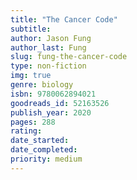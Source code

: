 ```yaml
---
title: "The Cancer Code"
subtitle: 
author: Jason Fung
author_last: Fung
slug: fung-the-cancer-code
type: non-fiction
img: true
genre: biology
isbn: 9780062894021
goodreads_id: 52163526
publish_year: 2020
pages: 288
rating: 
date_started:
date_completed:
priority: medium
---
```

